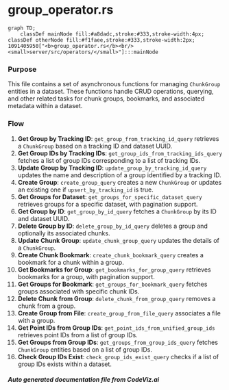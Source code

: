 # group_operator.rs

```mermaid
graph TD;
    classDef mainNode fill:#a8dadc,stroke:#333,stroke-width:4px;
classDef otherNode fill:#f1faee,stroke:#333,stroke-width:2px;
1091405950["<b>group_operator.rs</b><br/><small>server/src/operators/</small>"]:::mainNode

```
### Purpose
This file contains a set of asynchronous functions for managing `ChunkGroup` entities in a dataset. These functions handle CRUD operations, querying, and other related tasks for chunk groups, bookmarks, and associated metadata within a dataset.

### Flow
1. **Get Group by Tracking ID**: `get_group_from_tracking_id_query` retrieves a `ChunkGroup` based on a tracking ID and dataset UUID.
2. **Get Group IDs by Tracking IDs**: `get_group_ids_from_tracking_ids_query` fetches a list of group IDs corresponding to a list of tracking IDs.
3. **Update Group by Tracking ID**: `update_group_by_tracking_id_query` updates the name and description of a group identified by a tracking ID.
4. **Create Group**: `create_group_query` creates a new `ChunkGroup` or updates an existing one if `upsert_by_tracking_id` is true.
5. **Get Groups for Dataset**: `get_groups_for_specific_dataset_query` retrieves groups for a specific dataset, with pagination support.
6. **Get Group by ID**: `get_group_by_id_query` fetches a `ChunkGroup` by its ID and dataset UUID.
7. **Delete Group by ID**: `delete_group_by_id_query` deletes a group and optionally its associated chunks.
8. **Update Chunk Group**: `update_chunk_group_query` updates the details of a `ChunkGroup`.
9. **Create Chunk Bookmark**: `create_chunk_bookmark_query` creates a bookmark for a chunk within a group.
10. **Get Bookmarks for Group**: `get_bookmarks_for_group_query` retrieves bookmarks for a group, with pagination support.
11. **Get Groups for Bookmark**: `get_groups_for_bookmark_query` fetches groups associated with specific chunk IDs.
12. **Delete Chunk from Group**: `delete_chunk_from_group_query` removes a chunk from a group.
13. **Create Group from File**: `create_group_from_file_query` associates a file with a group.
14. **Get Point IDs from Group IDs**: `get_point_ids_from_unified_group_ids` retrieves point IDs from a list of group IDs.
15. **Get Groups from Group IDs**: `get_groups_from_group_ids_query` fetches `ChunkGroup` entities based on a list of group IDs.
16. **Check Group IDs Exist**: `check_group_ids_exist_query` checks if a list of group IDs exists within a dataset.

##### Auto generated documentation file from CodeViz.ai
